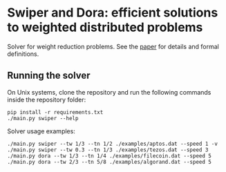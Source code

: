 # Swiper and Dora: efficient solutions to weighted distributed problems

Solver for weight reduction problems.
See the [paper](Swiper_and_Dora_TR.pdf) for details and formal definitions.

## Running the solver

On Unix systems, clone the repository and run the following commands inside the repository folder:
```
pip install -r requirements.txt
./main.py swiper --help
```

Solver usage examples:
```
./main.py swiper --tw 1/3 --tn 1/2 ./examples/aptos.dat --speed 1 -v
./main.py swiper --tw 0.3 --tn 1/3 ./examples/tezos.dat --speed 3
./main.py dora --tw 1/3 --tn 1/4 ./examples/filecoin.dat --speed 5
./main.py dora --tw 2/3 --tn 5/8 ./examples/algorand.dat --speed 5
```
